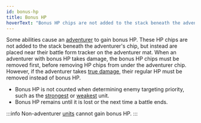 ```yaml
---
id: bonus-hp
title: Bonus HP
hoverText: "Bonus HP chips are not added to the stack beneath the adventurer's chip, but instead are placed near their battle form tracker on the adventurer mat."
---
```


Some abilities cause an [adventurer](/docs/all/glossary/adventurer) to gain bonus HP. These HP chips are not added to the stack beneath the adventurer's chip, but instead are placed near their battle form tracker on the adventurer mat. When an adventurer with bonus HP takes damage, the bonus HP chips must be removed first, before removing HP chips from under the adventurer chip. However, if the adventurer takes [true damage](/docs/all/glossary/true-damage), their regular HP must be removed instead of bonus HP.

- Bonus HP is not counted when determining enemy targeting priority, such as the [strongest](/docs/all/glossary/strongest) or [weakest](/docs/all/glossary/weakest) unit.
- Bonus HP remains until it is lost or the next time a battle ends.

:::info
Non-adventurer [units](/docs/all/glossary/unit) cannot gain bonus HP.
:::
